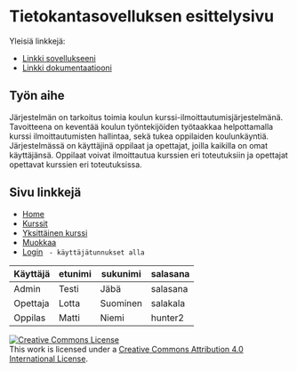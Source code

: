 # Tietokantasovelluksen esittelysivu

Yleisiä linkkejä:

* [Linkki sovellukseeni](https://sarapajo.users.cs.helsinki.fi/tsoha/)
* [Linkki dokumentaatiooni](https://github.com/JoonasSa/Tsoha-Bootstrap/blob/master/doc/dokumentaatio.pdf)

## Työn aihe

Järjestelmän on tarkoitus toimia koulun kurssi-ilmoittautumisjärjestelmänä. Tavoitteena on  keventää koulun työntekijöiden työtaakkaa helpottamalla kurssi ilmoittautumisten hallintaa, sekä tukea oppilaiden koulunkäyntiä. Järjestelmässä on käyttäjinä oppilaat ja opettajat, joilla kaikilla on omat käyttäjänsä. Oppilaat voivat ilmoittautua kurssien eri toteutuksiin ja opettajat opettavat kurssien eri toteutuksissa.

## Sivu linkkejä

* [Home](http://sarapajo.users.cs.helsinki.fi/tsoha/)
* [Kurssit](http://sarapajo.users.cs.helsinki.fi/tsoha/kurssi/kurssit)
* [Yksittäinen kurssi](http://sarapajo.users.cs.helsinki.fi/tsoha/kurssi/show/1)
* [Muokkaa](http://sarapajo.users.cs.helsinki.fi/tsoha/kurssi/1/edit)
* [Login](http://sarapajo.users.cs.helsinki.fi/tsoha/user/login) ` - käyttäjätunnukset alla`

| Käyttäjä | etunimi | sukunimi | salasana |
| --------- | --------- | -------- | -------- |
| Admin | Testi | Jäbä | salasana |
| Opettaja | Lotta | Suominen | salakala |
| Oppilas | Matti | Niemi | hunter2 |




<a rel="license" href="http://creativecommons.org/licenses/by/4.0/"><img alt="Creative Commons License" style="border-width:0" src="https://i.creativecommons.org/l/by/4.0/88x31.png" /></a><br />This work is licensed under a <a rel="license" href="http://creativecommons.org/licenses/by/4.0/">Creative Commons Attribution 4.0 International License</a>.
